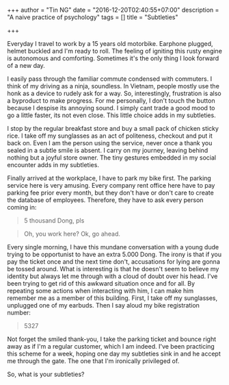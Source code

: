 +++
author = "Tin NG"
date = "2016-12-20T02:40:55+07:00"
description = "A naive practice of psychology"
tags = []
title = "Subtleties"

+++

Everyday I travel to work by a 15 years old motorbike. Earphone plugged, helmet buckled and I'm ready to roll. The feeling of igniting this rusty engine is autonomous and comforting. Sometimes it's the only thing I look forward of a new day.

I easily pass through the familiar commute condensed with commuters. I think of my driving as a ninja, soundless. In Vietnam, people mostly use the honk as a device to rudely ask for a way. So, interestingly, frustration is also a byproduct to make progress. For me personally, I don't touch the button because I despise its annoying sound. I simply cant trade a good mood to go a little faster, its not even close. This little choice adds in my subtleties.

I stop by the regular breakfast store and buy a small pack of chicken sticky rice. I take off my sunglasses as an act of politeness, checkout and put it back on. Even I am the person using the service, never once a thank you sealed in a subtle smile is absent. I carry on my journey, leaving behind nothing but a joyful store owner. The tiny gestures embedded in my social encounter adds in my subtleties.

Finally arrived at the workplace, I have to park my bike first. The parking service here is very amusing. Every company rent office here have to pay parking fee prior every month, but they don't have or don't care to create the database of employees. Therefore, they have to ask every person coming in:

>5 thousand Dong, pls

>Oh, you work here? Ok, go ahead.

Every single morning, I have this mundane conversation with a young dude trying to be opportunist to have an extra 5.000 Dong. The irony is that if you pay the ticket once and the next time don't, accusations for lying are gonna be tossed around. What is interesting is that he doesn't seem to believe my identity but always let me through with a cloud of doubt over his head. I've been trying to get rid of this awkward situation once and for all. By repeating some actions when interacting with him, I can make him remember me as a member of this building. First, I take off my sunglasses, unplugged one of my earbuds. Then I say aloud my bike registration number:

> 5327

Not forget the smiled thank-you, I take the parking ticket and bounce right away as if I'm a regular customer, which I am indeed. I've been  practicing this scheme for a week, hoping one day my subtleties sink in and he accept me through the gate. The one that I'm ironically privileged of.

So, what is your subtleties?

